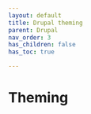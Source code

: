 ```yaml
---
layout: default
title: Drupal theming
parent: Drupal
nav_order: 3
has_children: false
has_toc: true

---
```


# Theming

